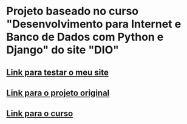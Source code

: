 # Projeto baseado no curso "Desenvolvimento para Internet e Banco de Dados com Python e Django" do site "DIO"
## [Link para testar o meu site](https://gustavodan.pythonanywhere.com/)
## [Link para o projeto original](https://github.com/rafegal/agenda)
## [Link para o curso](https://web.dio.me/course/desenvolvimento-para-internet-e-banco-de-dados-com-python-e-django/learning/d1e01e99-4468-4119-8962-82e5ea80b118)

